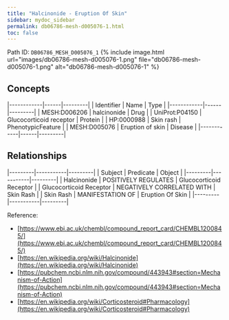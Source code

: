 ```yaml
---
title: "Halcinonide - Eruption Of Skin"
sidebar: mydoc_sidebar
permalink: db06786-mesh-d005076-1.html
toc: false 
---
```



Path ID: `DB06786_MESH_D005076_1`
{% include image.html url="images/db06786-mesh-d005076-1.png" file="db06786-mesh-d005076-1.png" alt="db06786-mesh-d005076-1" %}

## Concepts

|------------|------|---------|
| Identifier | Name | Type    |
|------------|------|---------|
| MESH:D006206 | halcinonide | Drug |
| UniProt:P04150 | Glucocorticoid receptor | Protein |
| HP:0000988 | Skin rash | PhenotypicFeature |
| MESH:D005076 | Eruption of skin | Disease |
|------------|------|---------|

## Relationships

|---------|-----------|---------|
| Subject | Predicate | Object  |
|---------|-----------|---------|
| Halcinonide | POSITIVELY REGULATES | Glucocorticoid Receptor |
| Glucocorticoid Receptor | NEGATIVELY CORRELATED WITH | Skin Rash |
| Skin Rash | MANIFESTATION OF | Eruption Of Skin |
|---------|-----------|---------|

Reference: 
  - [https://www.ebi.ac.uk/chembl/compound_report_card/CHEMBL1200845/](https://www.ebi.ac.uk/chembl/compound_report_card/CHEMBL1200845/)
  - [https://en.wikipedia.org/wiki/Halcinonide](https://en.wikipedia.org/wiki/Halcinonide)
  - [https://pubchem.ncbi.nlm.nih.gov/compound/443943#section=Mechanism-of-Action](https://pubchem.ncbi.nlm.nih.gov/compound/443943#section=Mechanism-of-Action)
  - [https://en.wikipedia.org/wiki/Corticosteroid#Pharmacology](https://en.wikipedia.org/wiki/Corticosteroid#Pharmacology)

